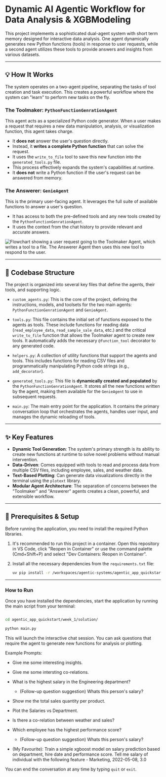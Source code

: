 # Dynamic AI Agentic Workflow for Data Analysis & XGBModeling

This project implements a sophisticated dual-agent system with short term memory designed for interactive data analysis. One agent dynamically generates new Python functions (tools) in response to user requests, while a second agent utilizes these tools to provide answers and insights from various datasets.

***

## 💡 How It Works

The system operates on a two-agent pipeline, separating the tasks of tool creation and task execution. This creates a powerful workflow where the system can "learn" to perform new tasks on the fly.

### The Toolmaker: `PythonFunctionGenrationAgent`

This agent acts as a specialized Python code generator. When a user makes a request that requires a new data manipulation, analysis, or visualization function, this agent takes charge.

-   It **does not** answer the user's question directly.
-   Instead, it **writes a complete Python function** that can solve the request.
-   It uses the `write_to_file` tool to save this new function into the `generated_tools.py` file.
-   This process effectively expands the system's capabilities at runtime.
-   It **does not** write a Python function if the user's request can be answered from memory.

### The Answerer: `GenieAgent`

This is the primary user-facing agent. It leverages the full suite of available functions to answer a user's question.

-   It has access to both the pre-defined tools and any new tools created by the `PythonFunctionGenrationAgent`.
-   It uses the context from the chat history to provide relevant and accurate answers.

![Flowchart showing a user request going to the Toolmaker Agent, which writes a tool to a file. The Answerer Agent then uses this new tool to respond to the user.](https://i.imgur.com/your-image-url.png)

***

## 📂 Codebase Structure

The project is organized into several key files that define the agents, their tools, and supporting logic.

-   `custom_agents.py`: This is the core of the project, defining the instructions, models, and toolsets for the two main agents: `PythonFunctionGenrationAgent` and `GenieAgent`.

-   `tools.py`: This file contains the initial set of functions exposed to the agents as tools. These include functions for reading data (`read_employee_data`, `read_sample_sale_data`, etc.) and the critical `write_to_file` function that allows the Toolmaker agent to create new tools. It automatically adds the necessary `@function_tool` decorator to any generated code.

-   `helpers.py`: A collection of utility functions that support the agents and tools. This includes functions for reading CSV files and programmatically manipulating Python code strings (e.g., `add_decorator`).

-   `generated_tools.py`: This file is **dynamically created and populated** by the `PythonFunctionGenrationAgent`. It stores all the new functions written by the agent, making them available for the `GenieAgent` to use in subsequent requests.

-   `main.py`: The main entry point for the application. It contains the primary conversation loop that orchestrates the agents, handles user input, and manages the dynamic reloading of tools.

***

## ✨ Key Features

-   **Dynamic Tool Generation**: The system's primary strength is its ability to create new functions at runtime to solve novel problems without manual intervention.
-   **Data-Driven**: Comes equipped with tools to read and process data from multiple CSV files, including employee, sales, and weather data.
-   **Text-Based Plotting**: Can generate data visualizations directly in the terminal using the `plotext` library.
-   **Modular Agent Architecture**: The separation of concerns between the "Toolmaker" and "Answerer" agents creates a clean, powerful, and extensible workflow.

***

## 🚀 Prerequisites & Setup

Before running the application, you need to install the required Python libraries.

1.  It's recommended to run this project in a container. Open this repository in VS Code, click "Reopen in Container" or use the command palette (Cmd+Shift+P) and select "Dev Containers: Reopen in Container".

2.  Install all the necessary dependencies from the `requirements.txt` file:
    ```bash
    uv pip install -r /workspaces/agentic-systems/agentic_app_quickstart/week_1/solution/requirements.txt
    ```

***

### How to Run

Once you have installed the dependencies, start the application by running the main script from your terminal:

```bash

cd agentic_app_quickstart/week_1/solution/

python main.py

```

This will launch the interactive chat session. You can ask questions that require the agent to generate new functions for analysis or plotting.

Example Prompts:

-   Give me some interesting insights.

-   Give me some intersting co-relations.

-   What is the highest salary in the Engineering department?

    -   (Follow-up question suggestion) Whats this person's salary?

-   Show me the total sales quantity per product.

-   Plot the Salaries vs Department.

-   Is there a co-relation between weather and sales?

-   Which employee has the highest performance score?

    -   (Follow-up question suggestion) Whats this person's salary?

-   (My Favourite): Train a simple xgboost model on salary prediction based on department, hire date and performance score. Tell me salary of individual with the following feature -  Marketing, 2022-05-08, 3.0


You can end the conversation at any time by typing `quit` or `exit`.